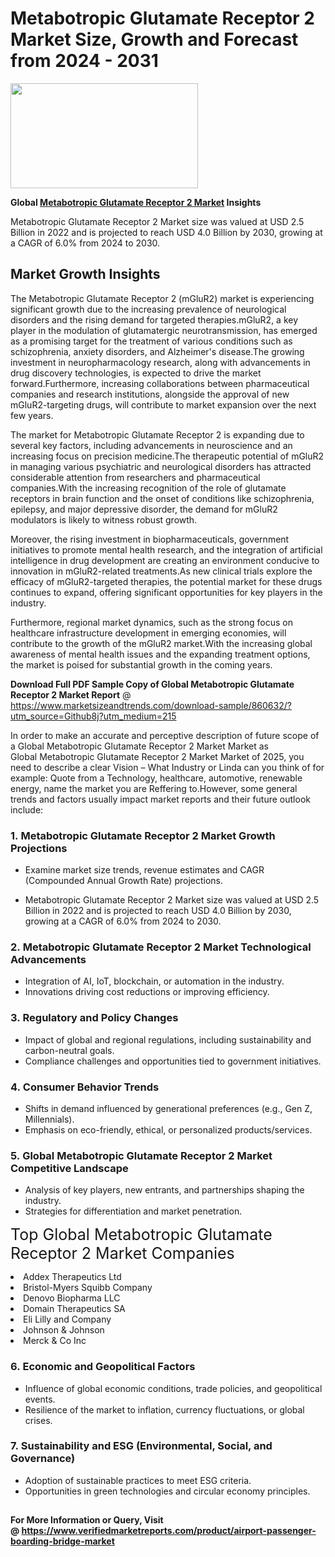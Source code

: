 <H1>Metabotropic Glutamate Receptor 2 Market Size, Growth and Forecast from 2024 - 2031</H1><img class="aligncenter size-medium wp-image-584254" src="https://thirdeyenews.in/wp-content/uploads/2024/09/Global-Market-Research-300x168.jpeg" alt="" width="300" height="168" /><p><strong>Global&nbsp;<a href="https://www.marketsizeandtrends.com/download-sample/860632/?utm_source=Github8j?utm_medium=215">Metabotropic Glutamate Receptor 2 Market</a> Insights</strong></p><p>Metabotropic Glutamate Receptor 2 Market size was valued at USD 2.5 Billion in 2022 and is projected to reach USD 4.0 Billion by 2030, growing at a CAGR of 6.0% from 2024 to 2030.</p><p><h2>Market Growth Insights</h2> <p>The Metabotropic Glutamate Receptor 2 (mGluR2) market is experiencing significant growth due to the increasing prevalence of neurological disorders and the rising demand for targeted therapies.mGluR2, a key player in the modulation of glutamatergic neurotransmission, has emerged as a promising target for the treatment of various conditions such as schizophrenia, anxiety disorders, and Alzheimer's disease.The growing investment in neuropharmacology research, along with advancements in drug discovery technologies, is expected to drive the market forward.Furthermore, increasing collaborations between pharmaceutical companies and research institutions, alongside the approval of new mGluR2-targeting drugs, will contribute to market expansion over the next few years.</p> <p>The market for Metabotropic Glutamate Receptor 2 is expanding due to several key factors, including advancements in neuroscience and an increasing focus on precision medicine.The therapeutic potential of mGluR2 in managing various psychiatric and neurological disorders has attracted considerable attention from researchers and pharmaceutical companies.With the increasing recognition of the role of glutamate receptors in brain function and the onset of conditions like schizophrenia, epilepsy, and major depressive disorder, the demand for mGluR2 modulators is likely to witness robust growth.</p> <p>Moreover, the rising investment in biopharmaceuticals, government initiatives to promote mental health research, and the integration of artificial intelligence in drug development are creating an environment conducive to innovation in mGluR2-related treatments.As new clinical trials explore the efficacy of mGluR2-targeted therapies, the potential market for these drugs continues to expand, offering significant opportunities for key players in the industry.</p> <p>Furthermore, regional market dynamics, such as the strong focus on healthcare infrastructure development in emerging economies, will contribute to the growth of the mGluR2 market.With the increasing global awareness of mental health issues and the expanding treatment options, the market is poised for substantial growth in the coming years.</p> <p><span class=""><strong>Download Full PDF Sample Copy of Global Metabotropic Glutamate Receptor 2 Market Report</strong> @ <a href="https://www.marketsizeandtrends.com/download-sample/860632/?utm_source=Github8j?utm_medium=215" target="_blank">https://www.marketsizeandtrends.com/download-sample/860632/?utm_source=Github8j?utm_medium=215</a></span></p><p>In order to make an accurate and perceptive description of future scope of a Global&nbsp;Metabotropic Glutamate Receptor 2 Market Market as Global&nbsp;Metabotropic Glutamate Receptor 2 Market Market of 2025, you need to describe a clear Vision &ndash; What Industry or Linda can you think of for example: Quote from a Technology, healthcare, automotive, renewable energy, name the market you are Reffering to.However, some general trends and factors usually impact market reports and their future outlook include:</p><h3>1.&nbsp;<strong>Metabotropic Glutamate Receptor 2 Market Growth Projections</strong></h3><ul><li>Examine market size trends, revenue estimates and CAGR (Compounded Annual Growth Rate) projections.</li><li><p>Metabotropic Glutamate Receptor 2 Market size was valued at USD 2.5 Billion in 2022 and is projected to reach USD 4.0 Billion by 2030, growing at a CAGR of 6.0% from 2024 to 2030.</p></li></ul><h3>2.&nbsp;<strong>Metabotropic Glutamate Receptor 2 Market Technological Advancements</strong></h3><ul><li>Integration of AI, IoT, blockchain, or automation in the industry.</li><li>Innovations driving cost reductions or improving efficiency.</li></ul><h3>3.&nbsp;<strong>Regulatory and Policy Changes</strong></h3><ul><li>Impact of global and regional regulations, including sustainability and carbon-neutral goals.</li><li>Compliance challenges and opportunities tied to government initiatives.</li></ul><h3>4.&nbsp;<strong>Consumer Behavior Trends</strong></h3><ul><li>Shifts in demand influenced by generational preferences (e.g., Gen Z, Millennials).</li><li>Emphasis on eco-friendly, ethical, or personalized products/services.</li></ul><h3>5.&nbsp;<strong>Global Metabotropic Glutamate Receptor 2 Market Competitive Landscape</strong></h3><ul><li>Analysis of key players, new entrants, and partnerships shaping the industry.</li><li>Strategies for differentiation and market penetration.</li></ul><p data-pm-slice="1 1 []"><span style="color: inherit; font-family: inherit; font-size: 25px;">Top Global Metabotropic Glutamate Receptor 2 Market Companies</span></p><div class="" data-test-id=""><p><li>Addex Therapeutics Ltd</li><li> Bristol-Myers Squibb Company</li><li> Denovo Biopharma LLC</li><li> Domain Therapeutics SA</li><li> Eli Lilly and Company</li><li> Johnson & Johnson</li><li> Merck & Co Inc</li></p></div><h3>6.&nbsp;<strong>Economic and Geopolitical Factors</strong></h3><ul><li>Influence of global economic conditions, trade policies, and geopolitical events.</li><li>Resilience of the market to inflation, currency fluctuations, or global crises.</li></ul><h3>7.&nbsp;<strong>Sustainability and ESG (Environmental, Social, and Governance)</strong></h3><ul><li>Adoption of sustainable practices to meet ESG criteria.</li><li>Opportunities in green technologies and circular economy principles.</li></ul><h2><strong style="font-size: 14px;">For More Information or Query, Visit @&nbsp;</strong><a style="background-color: #ffffff; font-size: 14px;" href="https://www.marketsizeandtrends.com/report/metabotropic-glutamate-receptor-2-market/" target="_blank">https://www.verifiedmarketreports.com/product/airport-passenger-boarding-bridge-market</a></h2>